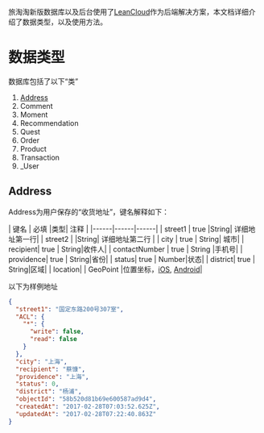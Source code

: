 旅淘淘新版数据库以及后台使用了[LeanCloud](https://leancloud.cn)作为后端解决方案，本文档详细介绍了数据类型，以及使用方法。

# 数据类型

数据库包括了以下“类”

  1. [Address](#Address)
  1. Comment 
  1. Moment 
  1. Recommendation 
  1. Quest 
  1. Order 
  1. Product 
  1. Transaction 
  1. _User

## Address

Address为用户保存的“收货地址”，键名解释如下：

| 键名 | 必填 |类型| 注释 |
|------|------|------|
| street1 |   true |String|  详细地址第一行|
|   street2 |      |String|   详细地址第二行   |
|   city   |   true |  String| 城市|
|   recipient|  true |   String|收件人|
|   contactNumber |  true |   String |手机号|
|   providence|   true | String|省份|
|   status|  true |    Number|状态|
|   district|    true |  String|区域|
|   location|      | GeoPoint |位置坐标，[iOS](https://leancloud.cn/docs/leanstorage_guide-objc.html#地理位置), [Android](https://leancloud.cn/docs/leanstorage_guide-android.html#地理位置)|

以下为样例地址

```JSON
{
  "street1": "国定东路200号307室",
  "ACL": {
    "*": {
      "write": false,
      "read": false
    }
  },
  "city": "上海",
  "recipient": "蔡慷",
  "providence": "上海",
  "status": 0,
  "district": "杨浦",
  "objectId": "58b520d81b69e600587ad9d4",
  "createdAt": "2017-02-28T07:03:52.625Z",
  "updatedAt": "2017-02-28T07:22:40.863Z"
}
```
